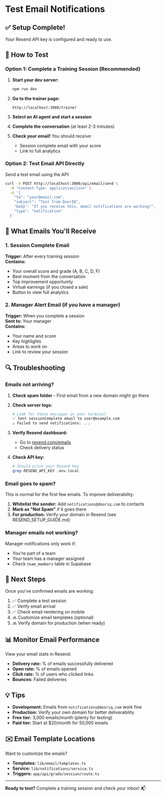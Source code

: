 # Test Email Notifications

## ✅ Setup Complete!

Your Resend API key is configured and ready to use.

## 🧪 How to Test

### Option 1: Complete a Training Session (Recommended)

1. **Start your dev server:**
   ```bash
   npm run dev
   ```

2. **Go to the trainer page:**
   ```
   http://localhost:3000/trainer
   ```

3. **Select an AI agent and start a session**

4. **Complete the conversation** (at least 2-3 minutes)

5. **Check your email!** You should receive:
   - Session complete email with your score
   - Link to full analytics

### Option 2: Test Email API Directly

Send a test email using the API:

```bash
curl -X POST http://localhost:3000/api/email/send \
  -H "Content-Type: application/json" \
  -d '{
    "to": "your@email.com",
    "subject": "Test from DoorIQ",
    "body": "If you receive this, email notifications are working!",
    "type": "notification"
  }'
```

## 📧 What Emails You'll Receive

### 1. Session Complete Email
**Trigger:** After every training session  
**Contains:**
- Your overall score and grade (A, B, C, D, F)
- Best moment from the conversation
- Top improvement opportunity
- Virtual earnings (if you closed a sale)
- Button to view full analytics

### 2. Manager Alert Email (if you have a manager)
**Trigger:** When you complete a session  
**Sent to:** Your manager  
**Contains:**
- Your name and score
- Key highlights
- Areas to work on
- Link to review your session

## 🔍 Troubleshooting

### Emails not arriving?

1. **Check spam folder** - First email from a new domain might go there

2. **Check server logs:**
   ```bash
   # Look for these messages in your terminal:
   ✅ Sent sessionComplete email to user@example.com
   ⚠️ Failed to send notifications: ...
   ```

3. **Verify Resend dashboard:**
   - Go to [resend.com/emails](https://resend.com/emails)
   - Check delivery status

4. **Check API key:**
   ```bash
   # Should print your Resend key
   grep RESEND_API_KEY .env.local
   ```

### Email goes to spam?

This is normal for the first few emails. To improve deliverability:

1. **Whitelist the sender:** Add `notifications@dooriq.com` to contacts
2. **Mark as "Not Spam"** if it goes there
3. **For production:** Verify your domain in Resend (see RESEND_SETUP_GUIDE.md)

### Manager emails not working?

Manager notifications only work if:
- You're part of a team
- Your team has a manager assigned
- Check `team_members` table in Supabase

## 🎯 Next Steps

Once you've confirmed emails are working:

1. ✅ Complete a test session
2. ✅ Verify email arrival
3. ✅ Check email rendering on mobile
4. 🔜 Customize email templates (optional)
5. 🔜 Verify domain for production (when ready)

## 📊 Monitor Email Performance

View your email stats in Resend:
- **Delivery rate:** % of emails successfully delivered
- **Open rate:** % of emails opened
- **Click rate:** % of users who clicked links
- **Bounces:** Failed deliveries

## 💡 Tips

- **Development:** Emails from `notifications@dooriq.com` work fine
- **Production:** Verify your own domain for better deliverability
- **Free tier:** 3,000 emails/month (plenty for testing)
- **Paid tier:** Start at $20/month for 50,000 emails

## ✉️ Email Template Locations

Want to customize the emails?

- **Templates:** `lib/email/templates.ts`
- **Service:** `lib/notifications/service.ts`
- **Triggers:** `app/api/grade/session/route.ts`

---

**Ready to test?** Complete a training session and check your inbox! 📬

